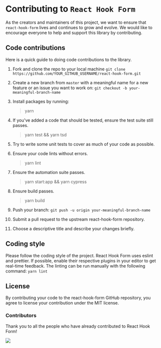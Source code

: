 # Contributing to `React Hook Form`

As the creators and maintainers of this project, we want to ensure that `react-hook-form` lives and continues to grow and evolve. We would like to encourage everyone to help and support this library by contributing. 

## Code contributions

Here is a quick guide to doing code contributions to the library.

1. Fork and clone the repo to your local machine `git clone https://github.com/YOUR_GITHUB_USERNAME/react-hook-form.git`

2. Create a new branch from `master` with a meaningful name for a new feature or an issue you want to work on: `git checkout -b your-meaningful-branch-name`

3. Install packages by running:

	> yarn
	
4. If you've added a code that should be tested, ensure the test suite still passes.

	> yarn test && yarn tsd
	
5. Try to write some unit tests to cover as much of your code as possible.

6. Ensure your code lints without errors.

	> yarn lint
	
7. Ensure the automation suite passes.

	> yarn start:app && yarn cypress
	
8. Ensure build passes.

	> yarn build
	
9. Push your branch: `git push -u origin your-meaningful-branch-name`

10. Submit a pull request to the upstream react-hook-form repository.

11. Choose a descriptive title and describe your changes briefly.

## Coding style

Please follow the coding style of the project. React Hook Form uses eslint and prettier. If possible, enable their respective plugins in your editor to get real-time feedback. The linting can be run manually with the following command: `yarn lint`

## License

By contributing your code to the react-hook-form GitHub repository, you agree to license your contribution under the MIT license.

### Contributors

Thank you to all the people who have already contributed to React Hook Form!

<img src="https://opencollective.com/react-hook-form/contributors.svg?width=950" />
